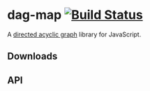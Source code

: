 # dag-map [![Build Status](https://travis-ci.org/krisselden/dag-map.png?branch=master)](https://travis-ci.org/krisselden/dag-map)
A [directed acyclic graph](http://en.wikipedia.org/wiki/Directed_acyclic_graph) library for JavaScript.


## Downloads

## API
